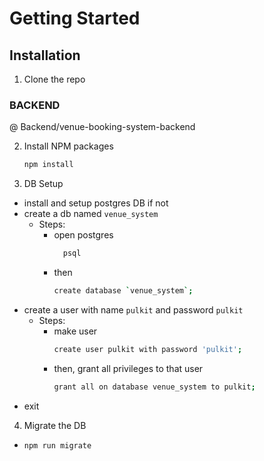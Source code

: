 # Getting Started

<!-- This is an example of how you may give instructions on setting up your project locally.
To get a local copy up and running follow these simple example steps. -->

<!-- ### Prerequisites

This is an example of how to list things you need to use the software and how to install them. -->

## Installation

1. Clone the repo
   <!-- ```sh
   git clone https://github.com/github_username/repo_name.git
   ``` -->

### BACKEND

@ Backend/venue-booking-system-backend

2. Install NPM packages
   ```sh
   npm install
   ```
3. DB Setup

- install and setup postgres DB if not
- create a db named `venue_system`
  - Steps:
    - open postgres
      ```sh
        psql
      ```
    - then
      ```sh
      create database `venue_system`;
      ```
- create a user with name `pulkit` and password `pulkit`
  - Steps:
    - make user
      ```sh
      create user pulkit with password 'pulkit';
      ```
    - then, grant all privileges to that user
      ```sh
      grant all on database venue_system to pulkit;
      ```
- exit

4. Migrate the DB

- ```sh
  npm run migrate
  ```

